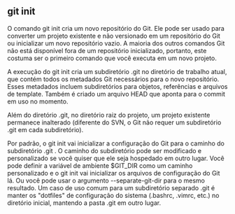 ## git init
O comando git init cria um novo repositório do Git. Ele pode ser usado para converter um projeto existente e não versionado em um repositório do Git ou inicializar um novo repositório vazio. A maioria dos outros comandos Git não está disponível fora de um repositório inicializado, portanto, este costuma ser o primeiro comando que você executa em um novo projeto.

A execução do git init cria um subdiretório .git no diretório de trabalho atual, que contém todos os metadados Git necessários para o novo repositório. Esses metadados incluem subdiretórios para objetos, referências e arquivos de template. Também é criado um arquivo HEAD que aponta para o commit em uso no momento.

Além do diretório .git, no diretório raiz do projeto, um projeto existente permanece inalterado (diferente do SVN, o Git não requer um subdiretório .git em cada subdiretório).

Por padrão, o git init vai inicializar a configuração do Git para o caminho do subdiretório .git . O caminho do subdiretório pode ser modificado e personalizado se você quiser que ele seja hospedado em outro lugar. Você pode definir a variável de ambiente $GIT_DIR como um caminho personalizado e o git init vai inicializar os arquivos de configuração do Git lá. Ou você pode usar o argumento --separate-git-dir para o mesmo resultado. Um caso de uso comum para um subdiretório separado .git é manter os "dotfiles" de configuração do sistema (.bashrc, .vimrc, etc.) no diretório inicial, mantendo a pasta .git em outro lugar.

